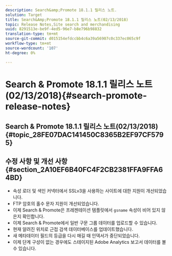 ```yaml
---
description: Search&amp;Promote 18.1.1 릴리스 노트.
solution: Target
title: Search&Amp;Promote 18.1.1 릴리스 노트(02/13/2018)
topic: Release Notes,Site search and merchandising
uuid: 8291513e-be9f-4ed5-96e7-b8e796b98832
translation-type: tm+mt
source-git-commit: d015154efdccbb4c6a39a56907c0c337ec065c9f
workflow-type: tm+mt
source-wordcount: '107'
ht-degree: 0%

---
```



# Search &amp; Promote 18.1.1 릴리스 노트(02/13/2018){#search-promote-release-notes}

## Search &amp; Promote 18.1.1 릴리스 노트(02/13/2018) {#topic_28FE07DAC141450C8365B2EF97CF5795}

## 수정 사항 및 개선 사항 {#section_2A10EF6B40FC4F2CB2381FFA9FFA64BD}

* 속성 로더 및 색인 커넥터에서 SSLv3을 사용하는 사이트에 대한 지원이 개선되었습니다.
* FTP 암호의 홀수 문자 지원이 개선되었습니다.
* 이제 Search &amp; Promote은 프레젠테이션 템플릿에서 `gsname` 속성이 비어 있지 않은지 확인합니다.
* 이제 Search &amp; Promote에서 일반 구문 그룹 데이터를 업로드할 수 있습니다.
* 현재 알려진 위치로 근접 검색 데이터베이스를 업데이트했습니다.
* 새 메타데이터 필드의 등급을 다시 매길 때 인덱서가 중단되었습니다.
* 이제 단계 구성이 없는 경우에도 스테이지된 Adobe Analytics 보고서 데이터를 볼 수 있습니다.


